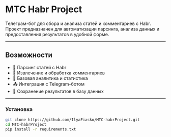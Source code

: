 # MTC Habr Project

Телеграм-бот для сбора и анализа статей и комментариев с Habr.  
Проект предназначен для автоматизации парсинга, анализа данных и предоставления результатов в удобной форме.

---

## Возможности

- 🔎 Парсинг статей с Habr
- 💬 Извлечение и обработка комментариев
- 🧠 Базовая аналитика и статистика
- 📤 Интеграция с Telegram-ботом
- 💾 Сохранение результатов в базу данных

---

### Установка

```bash
git clone https://github.com/IlyaFiasko/MTC-habrProject.git
cd MTC-habrProject
pip install -r requirements.txt
